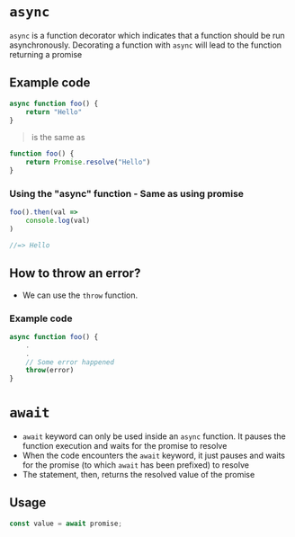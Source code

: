 # `async`
`async` is a function decorator which indicates that a function should be run asynchronously. Decorating  a function with `async` will lead to the function returning a promise

## Example code

```js
async function foo() {
	return "Hello"
}
```
> is the same as
```js
function foo() {
	return Promise.resolve("Hello")
}
```

### Using the "async" function - Same as using promise
```js
foo().then(val =>
	console.log(val)
)

//=> Hello
```

## How to throw an error?
- We can use the `throw` function.

### Example code
```js
async function foo() {
	.
	.
	// Some error happened
	throw(error)
}
```

# `await`
- `await` keyword can only be used inside an `async` function. It pauses the function execution and waits for the promise to resolve
- When the code encounters the `await` keyword, it just pauses and waits for the promise (to which `await` has been prefixed) to resolve
- The statement, then, returns the resolved value of the promise
## Usage
```js
const value = await promise;
```